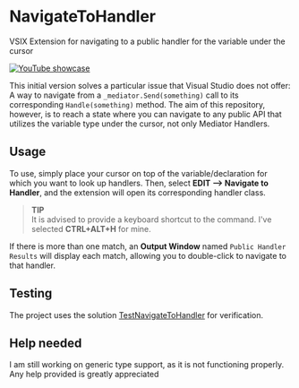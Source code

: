 # NavigateToHandler
VSIX Extension for navigating to a public handler for the variable under the cursor

[![YouTube showcase](https://i9.ytimg.com/vi_webp/THvwOrCXdwc/mqdefault.webp?v=67a979b6&sqp=CLzaq70G&rs=AOn4CLCk8tHGEaqLK22HIVfz1PPb1HqoWA)](https://youtu.be/THvwOrCXdwc?si=OTpLgrny1spqzrnM)


This initial version solves a particular issue that Visual Studio does not offer: A way to navigate from a `_mediator.Send(something)` call to its corresponding `Handle(something)` method.
The aim of this repository, however, is to reach a state where you can navigate to any public API that utilizes the variable type under the cursor, not only Mediator Handlers. 

## Usage
To use, simply place your cursor on top of the variable/declaration for which you want to look up handlers. Then, select **EDIT --> Navigate to Handler**, and the extension will open its corresponding handler class.

> **TIP** <br />
> It is advised to provide a keyboard shortcut to the command. I've selected **CTRL+ALT+H** for mine. 

If there is more than one match, an **Output Window** named `Public Handler Results` will display each match, allowing you to double-click to navigate to that handler. 

## Testing

The project uses the solution [TestNavigateToHandler](https://github.com/digitaldias/TestNavigateToHandler) for verification.

## Help needed
I am still working on generic type support, as it is not functioning properly. Any help provided is greatly appreciated
